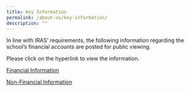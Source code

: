 ```yaml
---
title: Key Information
permalink: /about-us/key-information/
description: ""
---
```

In line with IRAS’ requirements, the following information regarding the school’s financial accounts are posted for public viewing.

Please click on the hyperlink to view the information.

[Financial Information](/files/Financial-Information-CHIJPRI20-19.pdf)

[Non-Financial Information](/files/CHIJ-TPPS-Annual-Report-2020.pdf)